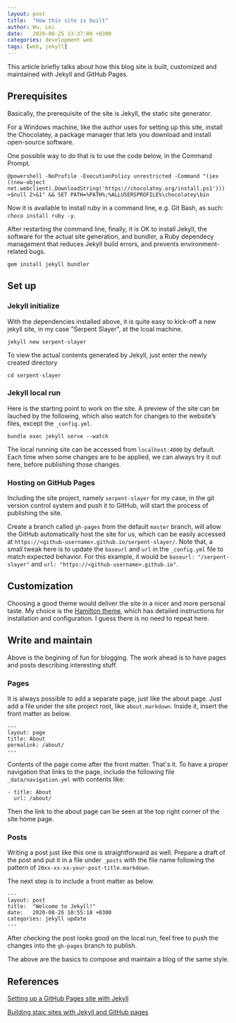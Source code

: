 ```yaml
---
layout: post
title:  "How this site is built"
author: Wu, Lei
date:   2020-08-25 13:37:00 +0300
categories: development web
tags: [web, jekyll]
---
```


This article briefly talks about how this blog site is built, customized and maintained with Jekyll and GitHub Pages.

## Prerequisites

Basically, the prerequisite of the site is Jekyll, the static site generator.

For a Windows machine, like the author uses for setting up this site, install the Chocolatey, a package manager that lets you download and install open-source software.

One possible way to do that is to use the code below, in the Command Prompt.

```
@powershell -NoProfile -ExecutionPolicy unrestricted -Command "(iex ((new-object net.webclient).DownloadString('https://chocolatey.org/install.ps1'))) >$null 2>&1" && SET PATH=%PATH%;%ALLUSERSPROFILE%\chocolatey\bin
```

Now it is available to install ruby in a command line, e.g. Git Bash, as such: `choco install ruby -y`. 

After restarting the command line, finally, it is OK to install Jekyll, the software for the actual site generation, and bundler, a Ruby dependecy management that reduces Jekyll build errors, and prevents environment-related bugs.

```
gem install jekyll bundler
```

## Set up

### Jekyll initialize

With the dependencies installed above, it is quite easy to kick-off a new jekyll site, in my case "Serpent Slayer", at the lcoal machine.

```
jekyll new serpent-slayer
```

To view the actual contents generated by Jekyll, just enter the newly created directory

```
cd serpent-slayer
```

### Jekyll local run

Here is the starting point to work on the site. A preview of the site can be lauched by the following, which also watch for changes to the website’s files, except the `_config.yml`.

```
bundle exec jekyll serve --watch
```

The local running site can be accessed from `localhost:4000` by default. Each time when some changes are to be applied, we can always try it out here, before publishing those changes.

### Hosting on GitHub Pages

Including the site project, namely `serpent-slayer` for my case, in the git version control system and push it to GitHub, will start the process of publishing the site.

Create a branch called `gh-pages` from the default `master` branch, will allow the GitHub automatically host the site for us, which can be easily accessed at `https://<github-username>.github.io/serpent-slayer/`. Note that, a small tweak here is to update the `baseurl` and `url` in the `_config.yml` file to match expected behavior. For this example, it would be `baseurl: "/serpent-slayer"` and `url: "https://<github-username>.github.io"`.

## Customization

Choosing a good theme would deliver the site in a nicer and more personal taste. My choice is the [Hamilton theme](https://github.com/ngzhio/jekyll-theme-hamilton), which has detailed instructions for installation and configuration. I guess there is no need to repeat here.

## Write and maintain

Above is the begining of fun for blogging. The work ahead is to have pages and posts describing interesting stuff.

### Pages

It is always possible to add a separate page, just like the about page. Just add a file under the site project root, like `about.markdown`. Inside it, insert the front matter as below.

```
---
layout: page
title: About
permalink: /about/
---
```

Contents of the page come after the front matter. That's it. To have a proper navigation that links to the page, include the following file `_data/navigation.yml` with contents like:

```
- title: About
  url: /about/
```

Then the link to the about page can be seen at the top right corner of the site home page.
 
 
### Posts

Writing a post just like this one is straightforward as well. Prepare a draft of the post and put it in a file under `_posts` with the file name following the pattern of `20xx-xx-xx-your-post-title.markdown`. 

The next step is to include a front matter as below.

```
---
layout: post
title:  "Welcome to Jekyll!"
date:   2020-08-26 10:55:18 +0300
categories: jekyll update
---
```

After checking the post looks good on the local run, feel free to push the changes into the `gh-pages` branch to publish.

The above are the basics to compose and maintain a blog of the same style.

## References

[Setting up a GitHub Pages site with Jekyll](https://docs.github.com/en/github/working-with-github-pages/setting-up-a-github-pages-site-with-jekyll)

[Building staic sites with Jekyll and GitHub pages](https://programminghistorian.org/en/lessons/building-static-sites-with-jekyll-github-pages#mini-cheatsheet-)
